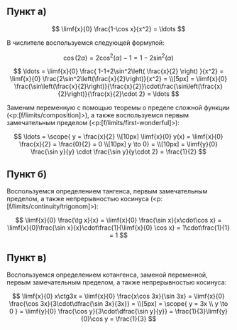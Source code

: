 ## Пункт а)

$$ \limf{x}{0} \frac{1-\cos x}{x^2} = \ldots $$

В числителе воспользуемся следующей формулой:

$$ \cos(2\alpha) = 2\cos^2(\alpha) - 1 = 1 - 2\sin^2(\alpha) $$

$$ \ldots = \limf{x}{0} \frac{ 1-1+2\sin^2\left( \frac{x}{2} \right) }{x^2} = \limf{x}{0} \frac{2\sin^2\left(\frac{x}{2}\right)}{x^2} = \\[5px] = \limf{x}{0} \frac{\sin\left(\frac{x}{2}\right)}{\frac{x}{2}}\cdot\frac{\sin\left(\frac{x}{2}\right)}{\frac{x}{2}\cdot 2} = \ldots $$

Заменим переменную с помощью теоремы о пределе сложной функции (<p:[f/limits/composition]>), а также воспользуемся первым замечательным пределом (<p:[f/limits/first-wonderful]>):

$$ \ldots = \scope{ y = \frac{x}{2} \\[10px] \limf{x}{0} y(x) = \limf{x}{0} \frac{x}{2} = \frac{0}{2} = 0 \\[10px] y \to 0} = \\[10px] = \limf{y}{0} \frac{\sin y}{y} \cdot \frac{\sin y}{y\cdot 2} = \frac{1}{2} $$

## Пункт б)

Воспользуемся определением тангенса, первым замечательным пределом, а также непрерывностью косинуса (<p:[f/limits/continuity/trigonom]>):

$$ \limf{x}{0} \frac{\tg x}{x} = \limf{x}{0} \frac{\sin x}{x\cdot\cos x} = \limf{x}{0}\frac{\sin x}{x}\cdot\frac{1}{\limf{x}{0} \cos x} = 1\cdot\frac{1}{1} = 1 $$

## Пункт в)

Воспользуемся определением котангенса, заменой переменной, первым замечательным пределом, а также непрерывностью косинуса:

$$ \limf{x}{0} x\ctg3x = \limf{x}{0} \frac{x\cos 3x}{\sin 3x} = \limf{x}{0} \frac{\cos 3x}{3\cdot\dfrac{\sin 3x}{3x}} = \\[5px] = \scope{ y = 3x \\ y \to 0 } = \limf{y}{0} \frac{\cos y}{3\cdot\dfrac{\sin y}{y}} = \frac{1}{3}\limf{y}{0}\cos y = \frac{1}{3} $$